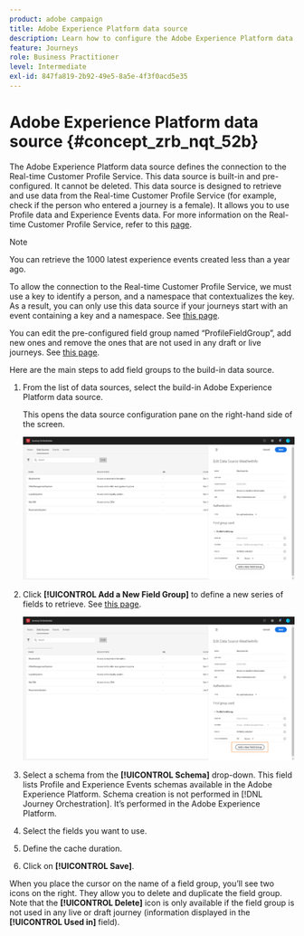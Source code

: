 ```yaml
---
product: adobe campaign
title: Adobe Experience Platform data source 
description: Learn how to configure the Adobe Experience Platform data source 
feature: Journeys
role: Business Practitioner
level: Intermediate
exl-id: 847fa819-2b92-49e5-8a5e-4f3f0acd5e35
---
```

# Adobe Experience Platform data source {#concept_zrb_nqt_52b}

The Adobe Experience Platform data source defines the connection to the Real-time Customer Profile Service. This data source is built-in and pre-configured. It cannot be deleted. This data source is designed to retrieve and use data from the Real-time Customer Profile Service (for example, check if the person who entered a journey is a female). It allows you to use Profile data and Experience Events data. For more information on the Real-time Customer Profile Service, refer to this [page](https://experienceleague.adobe.com/docs/experience-platform/profile/home.html).

>[!NOTE]
>
>You can retrieve the 1000 latest experience events created less than a year ago.

To allow the connection to the Real-time Customer Profile Service, we must use a key to identify a person, and a namespace that contextualizes the key. As a result, you can only use this data source if your journeys start with an event containing a key and a namespace. See [this page](../building-journeys/journey.md).

You can edit the pre-configured field group named “ProfileFieldGroup”, add new ones and remove the ones that are not used in any draft or live journeys. See [this page](../datasource/field-groups.md).

Here are the main steps to add field groups to the build-in data source.

1. From the list of data sources, select the build-in Adobe Experience Platform data source.

    This opens the data source configuration pane on the right-hand side of the screen.

    ![](../assets/journey23.png)

1. Click **[!UICONTROL Add a New Field Group]** to define a new series of fields to retrieve. See [this page](../datasource/field-groups.md).

    ![](../assets/journey24.png)

1. Select a schema from the **[!UICONTROL Schema]** drop-down. This field lists Profile and Experience Events schemas available in the Adobe Experience Platform. Schema creation is not performed in [!DNL Journey Orchestration]. It’s performed in the Adobe Experience Platform.
1. Select the fields you want to use.
1. Define the cache duration.
1. Click on **[!UICONTROL Save]**.

When you place the cursor on the name of a field group, you’ll see two icons on the right. They allow you to delete and duplicate the field group. Note that the **[!UICONTROL Delete]** icon is only available if the field group is not used in any live or draft journey (information displayed in the **[!UICONTROL Used in]** field).
